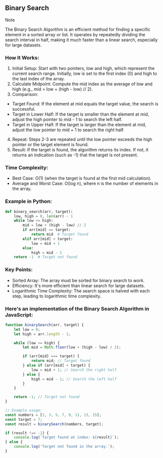## Binary Search 

>[!NOTE]
>The Binary Search Algorithm is an efficient method for finding a specific element in a sorted array or list. It operates by repeatedly dividing the search interval in half, making it much faster than a linear search, especially for large datasets.

### How It Works:
1. Initial Setup: Start with two pointers, low and high, which represent the current search range. Initially, low is set to the first index (0) and high to the last index of the array.
2. Calculate Midpoint: Compute the mid index as the average of low and high (e.g., mid = low + (high - low) // 2).
3. Comparison:
  - Target Found: If the element at mid equals the target value, the search is successful.
  - Target in Lower Half: If the target is smaller than the element at mid, adjust the high pointer to mid - 1 to search the left half.
  - Target in Upper Half: If the target is larger than the element at mid, adjust the low pointer to mid + 1 to search the right half.
4. Repeat: Steps 2-3 are repeated until the low pointer exceeds the high pointer or the target element is found.
5. Result: If the target is found, the algorithm returns its index. If not, it returns an indication (such as -1) that the target is not present.

### Time Complexity:
- Best Case: O(1) (when the target is found at the first mid calculation).
- Average and Worst Case: O(log n), where n is the number of elements in the array.

### Example in Python:
```py
def binary_search(arr, target):
    low, high = 0, len(arr) - 1
    while low <= high:
        mid = low + (high - low) // 2
        if arr[mid] == target:
            return mid  # Target found
        elif arr[mid] < target:
            low = mid + 1
        else:
            high = mid - 1
    return -1  # Target not found
```
### Key Points:
- Sorted Array: The array must be sorted for binary search to work.
- Efficiency: It's more efficient than linear search for large datasets.
- Logarithmic Time Complexity: The search space is halved with each step, leading to logarithmic time complexity.

### Here's an implementation of the Binary Search Algorithm in JavaScript:
```js
function binarySearch(arr, target) {
    let low = 0;
    let high = arr.length - 1;

    while (low <= high) {
        let mid = Math.floor(low + (high - low) / 2);

        if (arr[mid] === target) {
            return mid; // Target found
        } else if (arr[mid] < target) {
            low = mid + 1; // Search the right half
        } else {
            high = mid - 1; // Search the left half
        }
    }

    return -1; // Target not found
}

// Example usage:
const numbers = [1, 3, 5, 7, 9, 11, 13, 15];
const target = 7;
const result = binarySearch(numbers, target);

if (result !== -1) {
    console.log(`Target found at index: ${result}`);
} else {
    console.log('Target not found in the array.');
}
```
